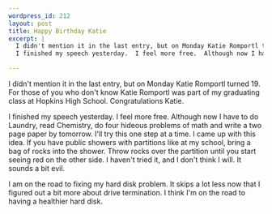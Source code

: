 ```yaml
--- 
wordpress_id: 212
layout: post
title: Happy Birthday Katie
excerpt: |
  I didn't mention it in the last entry, but on Monday Katie Romportl turned 19.  For those of you who don't know Katie Romportl was part of my graduating class at Hopkins High School.  Congratulations Katie.<p>
  I finished my speech yesterday.  I feel more free.  Although now I have to do Laundry, read Chemistry, do four hideous problems of math and write a two page paper by tomorrow.  I'll try this one step at a time.  I came up with this idea.  If you have public showers with partitions like at my school, bring a bag of rocks into the shower.  Throw rocks over the partition until you start seeing red on the other side.  I haven't tried it, and I don't think I will.  It sounds a bit evil.<p>I am on the road to fixing my hard disk problem.  It skips a lot less now that I figured out a bit more about drive termination.  I think I'm on the road to having a healthier hard disk.

---
```

I didn't mention it in the last entry, but on Monday Katie Romportl turned 19.  For those of you who don't know Katie Romportl was part of my graduating class at Hopkins High School.  Congratulations Katie.<p>
I finished my speech yesterday.  I feel more free.  Although now I have to do Laundry, read Chemistry, do four hideous problems of math and write a two page paper by tomorrow.  I'll try this one step at a time.  I came up with this idea.  If you have public showers with partitions like at my school, bring a bag of rocks into the shower.  Throw rocks over the partition until you start seeing red on the other side.  I haven't tried it, and I don't think I will.  It sounds a bit evil.<p>I am on the road to fixing my hard disk problem.  It skips a lot less now that I figured out a bit more about drive termination.  I think I'm on the road to having a healthier hard disk.
